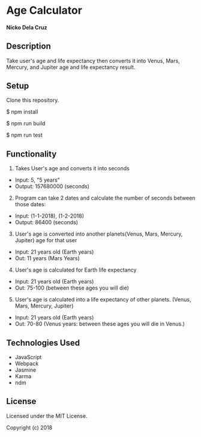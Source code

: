 # Age Calculator

#### Nicko Dela Cruz

## Description

Take user's age and life expectancy then converts it into  Venus, Mars, Mercury, and Jupiter age and life expectancy result.

## Setup

Clone this repository.

$ npm install

$ npm run build

$ npm run test

## Functionality

1. Takes User's age and converts it into seconds
  * Input: 5, "5 years"
  * Output: 157680000 (seconds)

2. Program can take 2 dates and calculate the number of seconds between those dates:
  * Input: (1-1-2018), (1-2-2018)
  * Output: 86400 (seconds)

3. User's age is converted into another planets(Venus, Mars, Mercury, Jupiter) age for that user
  * Input: 21 years old (Earth years)
  * Out: 11 years (Mars Years)

4. User's age is calculated for Earth life expectancy
  * Input: 21 years old (Earth years)
  * Out: 75-100 (between these ages you will die)

5. User's age is calculated into a life expectancy of other planets. (Venus, Mars, Mercury, Jupiter)
  * Input: 21 years old (Earth years)
  * Out: 70-80 (Venus years: between these ages you will die in Venus.)


## Technologies Used

* JavaScript
* Webpack
* Jasmine
* Karma
* ndm


## License

Licensed under the MIT License.

Copyright (c) 2018
